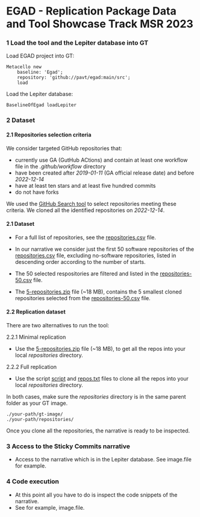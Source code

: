 # EGAD - Replication Package Data and Tool Showcase Track MSR 2023

### 1 Load the tool and the Lepiter database into GT

Load EGAD project into GT:
```
Metacello new
	baseline: 'Egad';
	repository: 'github://pavt/egad:main/src';
	load
```

Load the Lepiter database:
```
BaselineOfEgad loadLepiter
```

### 2 Dataset

#### 2.1 Repositories selection criteria

We consider targeted GitHub repositories that: 
- currently use GA (GutHub ACtions) and contain at least one workflow file in the *.github/workflow* directory
- have been created  after *2019-01-11* (GA official release date)  and before *2022-12-14*
- have at least ten stars and at least five hundred commits
- do not have forks

We used the [GitHub Search tool](https://seart-ghs.si.usi.ch/) to select repositories meeting these criteria. 
We cloned all the identified repositories on *2022-12-14*. 

#### 2.1 Dataset

- For a full list of repositories, see the [repositories.csv](https://github.com/pavt/egad/blob/main/dataset/repositories.csv) file.

- In our narrative we consider just the first 50 software repositories of the [repositories.csv](https://github.com/pavt/egad/blob/main/dataset/repositories.csv) file, excluding no-software repositories, listed in descending order according to the number of starts. 

- The 50 selected respositories are filtered and listed in the [repositories-50.csv](https://github.com/pavt/egad/blob/main/dataset/repositories-50.csv) file.

- The [5-repositories.zip](https://github.com/pavt/egad/blob/main/dataset/5-repositories.zip) file (~18 MB), contains the 5 smallest cloned repositories selected from the [repositories-50.csv](https://github.com/pavt/egad/blob/main/dataset/repositories-50.csv) file.

#### 2.2 Replication dataset

There are two alternatives to run the tool:

2.2.1 Minimal replication

- Use the [5-repositories.zip](https://github.com/pavt/egad/blob/main/dataset/5-repositories.zip) file (~18 MB), to get all the repos into your local *repositories* directory.

2.2.2 Full replication

- Use the script [script](https://github.com/pavt/egad/blob/main/dataset/script/clone_all.sh) and [repos.txt](https://github.com/pavt/egad/blob/main/dataset/script/repos.txt) files to clone all the repos into your local *repositories* directory.

In both cases, make sure the *repositories* directory is in the same parent folder as your GT image.
```
./your-path/gt-image/
./your-path/repositories/
```
Once you clone all the repositories, the narrative is ready to be inspected.

### 3 Access to the Sticky Commits narrative

-  Access to the narrative which is in the Lepiter database. See image.file for example.

### 4 Code execution
- At this point all you have to do is inspect the code snippets of the narrative.
- See for example, image.file.

